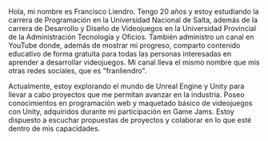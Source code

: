 Hola, mi nombre es Francisco Liendro. Tengo 20 años y estoy estudiando la carrera de Programación en la Universidad Nacional de Salta, además de la carrera de Desarrollo y Diseño de Videojuegos en la Universidad Provincial de la Administración Tecnología y Oficios. También administro un canal en YouTube donde, además de mostrar mi progreso, comparto contenido educativo de forma gratuita para todas las personas interesadas en aprender a desarrollar videojuegos. Mi canal lleva el mismo nombre que mis otras redes sociales, que es "franliendro".

Actualmente, estoy explorando el mundo de Unreal Engine y Unity para llevar a cabo proyectos que me permitan avanzar en la industria. Poseo conocimientos en programación web y maquetado básico de videojuegos con Unity, adquiridos durante mi participación en Game Jams. Estoy dispuesto a escuchar propuestas de proyectos y colaborar en lo que esté dentro de mis capacidades.
